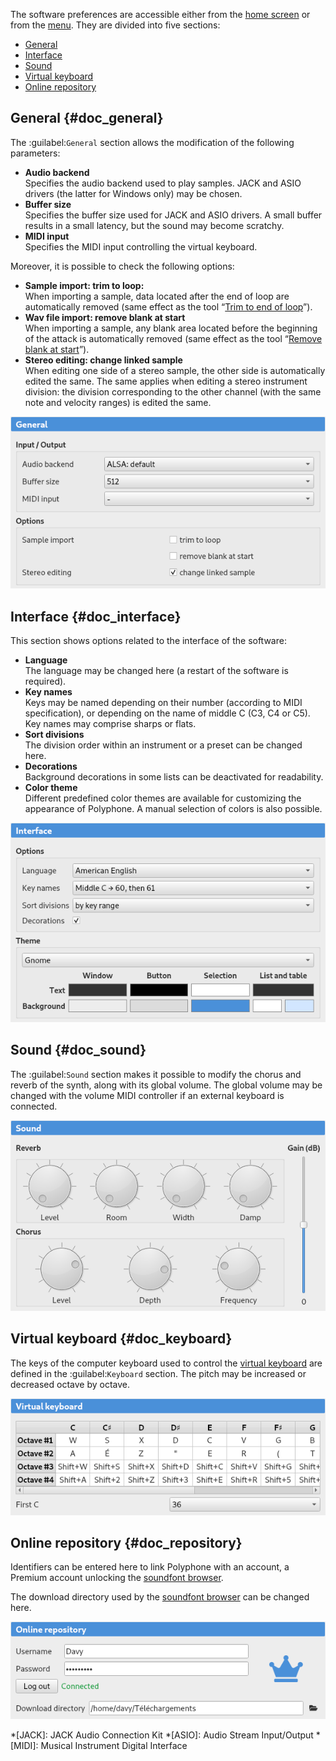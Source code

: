 The software preferences are accessible either from the [home screen](manual/index.md) or from the [menu](manual/menu.md#doc_shortcuts).
They are divided into five sections:

* [General](#doc_general)
* [Interface](#doc_interface)
* [Sound](#doc_sound)
* [Virtual keyboard](#doc_keyboard)
* [Online repository](#doc_repository)


## General {#doc_general}


The :guilabel:`General` section allows the modification of the following parameters:

* **Audio backend**\
  Specifies the audio backend used to play samples.
  JACK and ASIO drivers (the latter for Windows only) may be chosen.
* **Buffer size**\
  Specifies the buffer size used for JACK and ASIO drivers.
  A small buffer results in a small latency, but the sound may become scratchy.
* **MIDI input**\
  Specifies the MIDI input controlling the virtual keyboard.

Moreover, it is possible to check the following options:

* **Sample import: trim to loop:**\
  When importing a sample, data located after the end of loop are automatically removed (same effect as the tool “[Trim to end of loop](manual/soundfont-editor/tools/sample-tools.md#doc_trimloop)”).
* **Wav file import: remove blank at start**\
  When importing a sample, any blank area located before the beginning of the attack is automatically removed (same effect as the tool “[Remove blank at start](manual/soundfont-editor/tools/sample-tools.md#doc_removeblank)”).
* **Stereo editing: change linked sample**\
  When editing one side of a stereo sample, the other side is automatically edited the same.
  The same applies when editing a stereo instrument division: the division corresponding to the other channel (with the same note and velocity ranges) is edited the same.


![Settings, general](images/settings_general.png "Settings, general")


## Interface {#doc_interface}


This section shows options related to the interface of the software:

* **Language**\
  The language may be changed here (a restart of the software is required).
* **Key names**\
  Keys may be named depending on their number (according to MIDI specification), or depending on the name of middle C (C3, C4 or C5).
  Key names may comprise sharps or flats.
* **Sort divisions**\
  The division order within an instrument or a preset can be changed here.
* **Decorations**\
  Background decorations in some lists can be deactivated for readability.
* **Color theme**\
  Different predefined color themes are available for customizing the appearance of Polyphone.
  A manual selection of colors is also possible.


![Settings, interface](images/settings_interface.png "Settings, interface")


## Sound {#doc_sound}


The :guilabel:`Sound` section makes it possible to modify the chorus and reverb of the synth, along with its global volume.
The global volume may be changed with the volume MIDI controller if an external keyboard is connected.


![Settings, sound](images/settings_sound.png "Settings, sound")


## Virtual keyboard {#doc_keyboard}


The keys of the computer keyboard used to control the [virtual keyboard](manual/soundfont-editor/toolbar.md#doc_keyboard) are defined in the :guilabel:`Keyboard` section.
The pitch may be increased or decreased octave by octave.


![Settings, keyboard](images/settings_keyboard.png "Settings, keyboard")


## Online repository {#doc_repository}


Identifiers can be entered here to link Polyphone with an account, a Premium account unlocking the [soundfont browser](manual/soundfont-browser.md).

The download directory used by the [soundfont browser](manual/soundfont-browser.md) can be changed here.


![Settings, repository](images/settings_repository.png "Settings, repository")



*[JACK]: JACK Audio Connection Kit
*[ASIO]: Audio Stream Input/Output
*[MIDI]: Musical Instrument Digital Interface